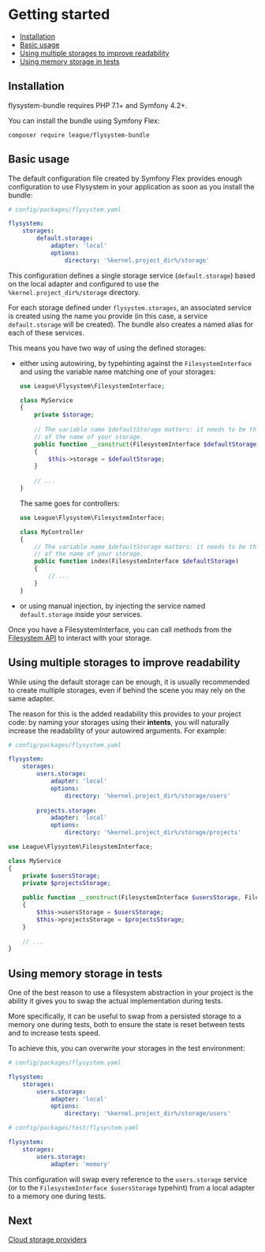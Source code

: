 # Getting started

- [Installation](#installation)
- [Basic usage](#basic-usage)
- [Using multiple storages to improve readability](#using-multiple-storages-to-improve-readability)
- [Using memory storage in tests](#using-memory-storage-in-tests)

## Installation

flysystem-bundle requires PHP 7.1+ and Symfony 4.2+.

You can install the bundle using Symfony Flex:

```
composer require league/flysystem-bundle
```

## Basic usage

The default configuration file created by Symfony Flex provides enough configuration to
use Flysystem in your application as soon as you install the bundle:

```yaml
# config/packages/flysystem.yaml

flysystem:
    storages:
        default.storage:
            adapter: 'local'
            options:
                directory: '%kernel.project_dir%/storage'
```

This configuration defines a single storage service (`default.storage`) based on the local adapter
and configured to use the `%kernel.project_dir%/storage` directory.

For each storage defined under `flysystem.storages`, an associated service is created using the
name you provide (in this case, a service `default.storage` will be created). The bundle also
creates a named alias for each of these services.

This means you have two way of using the defined storages:

* either using autowiring, by typehinting against the `FilesystemInterface` and using the
  variable name matching one of your storages:

    ```php
    use League\Flysystem\FilesystemInterface;
    
    class MyService
    {
        private $storage;
        
        // The variable name $defaultStorage matters: it needs to be the camelized version
        // of the name of your storage. 
        public function __construct(FilesystemInterface $defaultStorage)
        {
            $this->storage = $defaultStorage;
        }
        
        // ...
    }
    ```
    
  The same goes for controllers:
    
    ```php
    use League\Flysystem\FilesystemInterface;
    
    class MyController
    {
        // The variable name $defaultStorage matters: it needs to be the camelized version
        // of the name of your storage. 
        public function index(FilesystemInterface $defaultStorage)
        {
            // ...
        }
    }
    ```

* or using manual injection, by injecting the service named `default.storage` inside 
  your services.
  
Once you have a FilesystemInterface, you can call methods from the
[Filesystem API](https://flysystem.thephpleague.com/docs/usage/filesystem-api/)
to interact with your storage.


## Using multiple storages to improve readability

While using the default storage can be enough, it is usually recommended to create multiple
storages, even if behind the scene you may rely on the same adapter.

The reason for this is the added readability this provides to your project code: by naming
your storages using their **intents**, you will naturally increase the readability of your
autowired arguments. For example:

```yaml
# config/packages/flysystem.yaml

flysystem:
    storages:
        users.storage:
            adapter: 'local'
            options:
                directory: '%kernel.project_dir%/storage/users'
                
        projects.storage:
            adapter: 'local'
            options:
                directory: '%kernel.project_dir%/storage/projects'
``` 

```php
use League\Flysystem\FilesystemInterface;

class MyService
{
    private $usersStorage;
    private $projectsStorage;
    
    public function __construct(FilesystemInterface $usersStorage, FilesystemInterface $projectsStorage)
    {
        $this->usersStorage = $usersStorage;
        $this->projectsStorage = $projectsStorage;
    }
    
    // ...
}
```


## Using memory storage in tests

One of the best reason to use a filesystem abstraction in your project is the ability
it gives you to swap the actual implementation during tests.

More specifically, it can be useful to swap from a persisted storage to a memory one during 
tests, both to ensure the state is reset between tests and to increase tests speed.

To achieve this, you can overwrite your storages in the test environment:

```yaml
# config/packages/flysystem.yaml

flysystem:
    storages:
        users.storage:
            adapter: 'local'
            options:
                directory: '%kernel.project_dir%/storage/users'
``` 

```yaml
# config/packages/test/flysystem.yaml

flysystem:
    storages:
        users.storage:
            adapter: 'memory'
```

This configuration will swap every reference to the `users.storage` service (or to the
`FilesystemInterface $usersStorage` typehint) from a local adapter to a memory one during tests.

## Next

[Cloud storage providers](https://github.com/thephpleague/flysystem-bundle/blob/master/docs/2-cloud-storage-providers.md)
